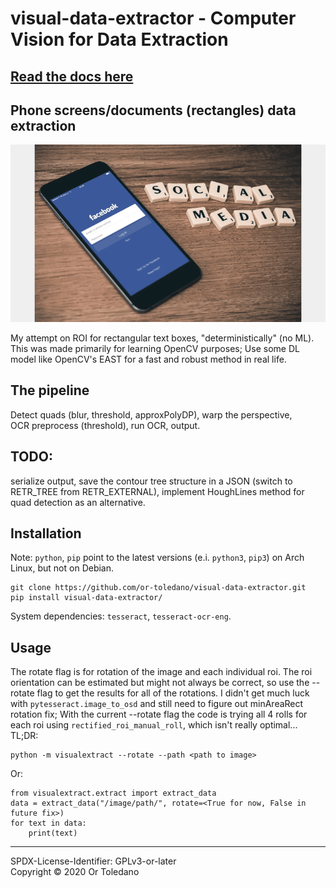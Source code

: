 # visual-data-extractor - Computer Vision for Data Extraction
## [Read the docs here](build/docs/content/api-documentation.md)
## Phone screens/documents (rectangles) data extraction
![demo](resources/demo.gif)

My attempt on ROI for rectangular text boxes, "deterministically" (no ML).\
This was made primarily for learning OpenCV purposes;
Use some DL model like OpenCV's EAST for a fast and robust method in real life.
## The pipeline
Detect quads (blur, threshold, approxPolyDP), warp the perspective, \
OCR preprocess (threshold), run OCR, output.
## TODO:
serialize output, save the contour tree structure in a JSON
(switch to RETR_TREE from RETR_EXTERNAL), implement HoughLines method for quad
detection as an alternative.
## Installation
Note: ```python```, ```pip``` point to the latest versions (e.i.
```python3```, ```pip3```) on Arch Linux, but not on Debian.

```
git clone https://github.com/or-toledano/visual-data-extractor.git
pip install visual-data-extractor/
```
System dependencies: ```tesseract```, ```tesseract-ocr-eng```.
## Usage
The rotate flag is for rotation of the image and each individual roi.
The roi orientation can be estimated but might not always be correct,
so use the --rotate flag to get the results for all of the rotations.
I didn't get much luck with
``` pytesseract.image_to_osd ```
and still need to figure out minAreaRect rotation fix; With the current --rotate
flag the code is trying all 4 rolls for each roi using
```rectified_roi_manual_roll```, which isn't really optimal...\
TL;DR:
```
python -m visualextract --rotate --path <path to image>
```
Or:
```
from visualextract.extract import extract_data
data = extract_data("/image/path/", rotate=<True for now, False in future fix>)
for text in data:
    print(text)
```
---------------
SPDX-License-Identifier: GPLv3-or-later \
Copyright © 2020 Or Toledano
